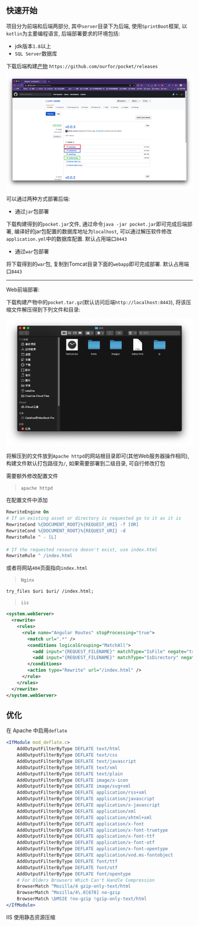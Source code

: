 ## 快速开始

项目分为前端和后端两部分, 其中`server`目录下为后端, 使用`SprintBoot`框架, 以`kotlin`为主要编程语言,
后端部署要求的环境包括:
- jdk版本`1.8`以上
- `SQL Server`数据库

下载后端构建[产物](https://github.com/ourfor/pocket/releases) `https://github.com/ourfor/pocket/releases`

![下载](./assets/download.png)

可以通过两种方式部署后端:

- 通过`jar`包部署

下载构建得到的`pocket.jar`文件, 通过命令`java -jar pocket.jar`即可完成后端部署, 编译好的jar包配置的数据库地址为`localhost`, 可以通过解压软件修改`application.yml`中的数据库配置. 默认占用端口`8443`

- 通过`war`包部署

将下载得到的`war`包, 复制到Tomcat目录下面的`webapp`即可完成部署. 默认占用端口`8443`

---

Web前端部署:

下载构建产物中的`pocket.tar.gz`(默认访问后端`http://localhost:8443`), 将该压缩文件解压得到下列文件和目录:

![web目录结构](./assets/front-end.png)

将解压到的文件放到`Apache httpd`的网站根目录即可(其他Web服务器操作相同), 构建文件默认打包路径为`/`, 如果需要部署到二级目录, 可自行修改打包

需要额外修改配置文件

> `apache httpd`

在配置文件中添加

```apache
RewriteEngine On
# If an existing asset or directory is requested go to it as it is
RewriteCond %{DOCUMENT_ROOT}%{REQUEST_URI} -f [OR]
RewriteCond %{DOCUMENT_ROOT}%{REQUEST_URI} -d
RewriteRule ^ - [L]

# If the requested resource doesn't exist, use index.html
RewriteRule ^ /index.html
```

或者将网站`404`页面指向`index.html`

> `Nginx`

```nginx
try_files $uri $uri/ /index.html;
```

> `iis`

```xml
<system.webServer>
  <rewrite>
    <rules>
      <rule name="Angular Routes" stopProcessing="true">
        <match url=".*" />
        <conditions logicalGrouping="MatchAll">
          <add input="{REQUEST_FILENAME}" matchType="IsFile" negate="true" />
          <add input="{REQUEST_FILENAME}" matchType="IsDirectory" negate="true" />
        </conditions>
        <action type="Rewrite" url="/index.html" />
      </rule>
    </rules>
  </rewrite>
</system.webServer>
```

## 优化

在 Apache 中启用`deflate` 

```apache
<IfModule mod_deflate.c>
    AddOutputFilterByType DEFLATE text/html
    AddOutputFilterByType DEFLATE text/css
    AddOutputFilterByType DEFLATE text/javascript
    AddOutputFilterByType DEFLATE text/xml
    AddOutputFilterByType DEFLATE text/plain
    AddOutputFilterByType DEFLATE image/x-icon
    AddOutputFilterByType DEFLATE image/svg+xml
    AddOutputFilterByType DEFLATE application/rss+xml
    AddOutputFilterByType DEFLATE application/javascript
    AddOutputFilterByType DEFLATE application/x-javascript
    AddOutputFilterByType DEFLATE application/xml
    AddOutputFilterByType DEFLATE application/xhtml+xml
    AddOutputFilterByType DEFLATE application/x-font
    AddOutputFilterByType DEFLATE application/x-font-truetype
    AddOutputFilterByType DEFLATE application/x-font-ttf
    AddOutputFilterByType DEFLATE application/x-font-otf
    AddOutputFilterByType DEFLATE application/x-font-opentype
    AddOutputFilterByType DEFLATE application/vnd.ms-fontobject
    AddOutputFilterByType DEFLATE font/ttf
    AddOutputFilterByType DEFLATE font/otf
    AddOutputFilterByType DEFLATE font/opentype
    # For Olders Browsers Which Can't Handle Compression
    BrowserMatch ^Mozilla/4 gzip-only-text/html
    BrowserMatch ^Mozilla/4\.0[678] no-gzip
    BrowserMatch \bMSIE !no-gzip !gzip-only-text/html
</IfModule>
```

IIS 使用静态资源压缩

